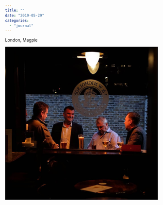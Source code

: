 ```yaml
---
title: ""
date: "2019-05-29"
categories: 
  - "journal"
---
```


London, Magpie

![](images/27ef810548.jpg)
